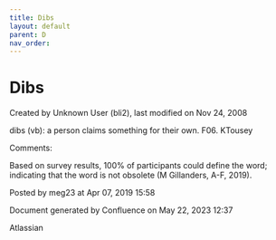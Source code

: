 ```yaml
---
title: Dibs
layout: default
parent: D
nav_order:
---
```


# Dibs

Created by  Unknown User (bli2), last modified on Nov 24, 2008

dibs (vb): a person claims something for their own. F06. KTousey

Comments:

Based on survey results, 100% of participants could define the word; indicating that the word is not obsolete (M Gillanders, A-F, 2019).

Posted by meg23 at Apr 07, 2019 15:58

Document generated by Confluence on May 22, 2023 12:37

Atlassian
